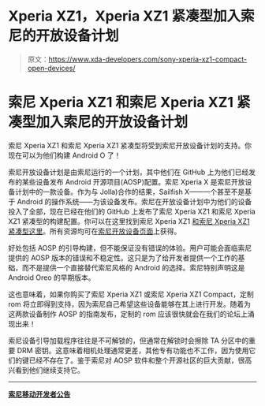 # Xperia XZ1，Xperia XZ1 紧凑型加入索尼的开放设备计划

> 原文：<https://www.xda-developers.com/sony-xperia-xz1-compact-open-devices/>

# 索尼 Xperia XZ1 和索尼 Xperia XZ1 紧凑型加入索尼的开放设备计划

索尼 Xperia XZ1 和索尼 Xperia XZ1 紧凑型将受到索尼开放设备计划的支持。你现在可以为他们构建 Android O 了！

索尼开放设备计划是由索尼运行的一个计划，其中他们在 GitHub 上为他们已经发布的某些设备发布 Android 开源项目(AOSP)配置。索尼 Xperia X 是索尼开放设备计划中的一款设备。作为与 Jolla)合作的结果，Sailfish X——一个甚至不是基于 Android 的操作系统——为该设备发布。索尼在开放设备计划中为他们的设备投入了全部，现在已经在他们的 GitHub 上发布了索尼 Xperia XZ1 和索尼 Xperia XZ1 紧凑型的构建配置。你可以在这里找到索尼 Xperia XZ1 [和索尼 Xperia XZ1 紧凑型](https://github.com/sonyxperiadev/device-sony-poplar)[这里](https://github.com/sonyxperiadev/device-sony-lilac)。所有资源均可在[索尼开放设备页面](https://developer.sonymobile.com/open-devices/)上获得。

好处包括 AOSP 的引导构建，但不能保证没有错误的体验。用户可能会面临索尼提供的 AOSP 版本的错误和不稳定性。这只是为了给开发者提供一个工作的基础，而不是提供一个直接替代索尼风格的 Android 的选择。索尼特别声明这是 Android Oreo 的早期版本。

这也意味着，如果你购买了索尼 Xperia XZ1 或索尼 Xperia XZ1 Compact，定制 rom 将立即得到支持，因为索尼自己希望这些设备能够在其上进行开发。随着为这两款设备制作 AOSP 的指南发布，定制的 rom 应该很快就会在我们的论坛上涌现出来！

索尼设备引导加载程序往往是不可解锁的，但通常在解锁时会擦除 TA 分区中的重要 DRM 密钥。这意味着相机处理通常更差，其他专有功能也不工作，因为使用它们的键已经不存在了。鉴于索尼对 AOSP 软件和整个开源社区的巨大贡献，很高兴看到他们继续支持它。

* * *

[**索尼移动开发者公告**](https://developer.sonymobile.com/2017/10/06/sonys-open-devices-program-now-supports-xperia-xz1-and-xperia-xz1-compact/)